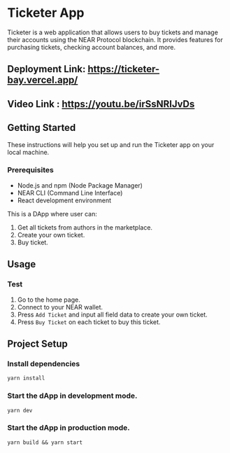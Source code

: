 # Ticketer App

Ticketer is a web application that allows users to buy tickets and manage their accounts using the NEAR Protocol blockchain. It provides features for purchasing tickets, checking account balances, and more.


## Deployment Link: https://ticketer-bay.vercel.app/


## Video Link : https://youtu.be/irSsNRIJvDs

## Getting Started

These instructions will help you set up and run the Ticketer app on your local machine.

### Prerequisites

- Node.js and npm (Node Package Manager)
- NEAR CLI (Command Line Interface)
- React development environment

This is a DApp where user can:

1. Get all tickets from authors in the marketplace.
2. Create your own ticket.
3. Buy ticket.

## Usage

### Test

1. Go to the home page.
2. Connect to your NEAR wallet.
3. Press `Add Ticket` and input all field data to create your own ticket.
4. Press `Buy Ticket` on each ticket to buy this ticket.

## Project Setup

### Install dependencies

`yarn install`

### Start the dApp in development mode.

`yarn dev`

### Start the dApp in production mode.

`yarn build && yarn start`
